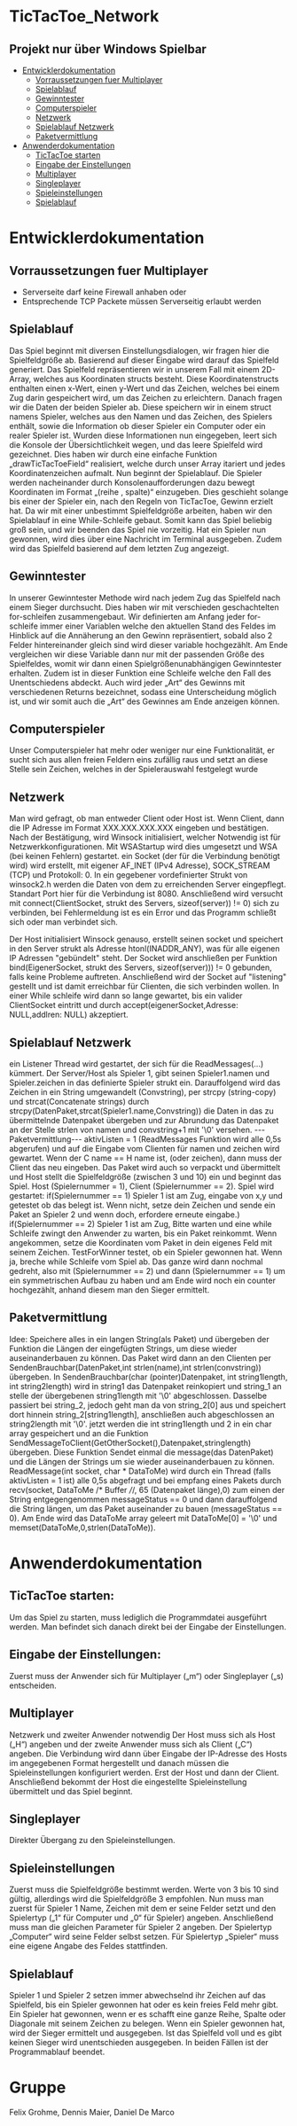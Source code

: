 # TicTacToe_Network
## Projekt nur über Windows Spielbar

- [Entwicklerdokumentation](#entwicklerdokumentation)
  * [Vorraussetzungen fuer Multiplayer](#vorraussetzungen-fuer-multiplayer)
  * [Spielablauf](#spielablauf)
  * [Gewinntester](#gewinntester)
  * [Computerspieler](#computerspieler)
  * [Netzwerk](#Netzwerk)
  * [Spielablauf Netzwerk](#Spielablauf-Netzwerk)
  * [Paketvermittlung](#Paketvermittlung)
- [Anwenderdokumentation](#anwenderdokumentation)
  * [TicTacToe starten](#tictactoe-starten)
  * [Eingabe der Einstellungen](#eingabe-der-einstellungen)
  * [Multiplayer](#multiplayer)
  * [Singleplayer](#singleplayer)
  * [Spieleinstellungen](#spieleinstellungen)
  * [Spielablauf](#spielablauf-1)


# Entwicklerdokumentation

## Vorraussetzungen fuer Multiplayer
- Serverseite darf keine Firewall anhaben
oder
- Entsprechende TCP Packete müssen Serverseitig erlaubt werden

## Spielablauf
Das Spiel beginnt mit diversen Einstellungsdialogen, wir fragen hier die Spielfeldgröße ab. Basierend auf dieser Eingabe wird darauf das Spielfeld generiert. Das Spielfeld repräsentieren wir in unserem Fall mit einem 2D-Array, welches aus Koordinaten structs besteht. Diese Koordinatenstructs enthalten einen x-Wert, einen y-Wert und das Zeichen, welches bei einem Zug darin gespeichert wird, um das Zeichen zu erleichtern. Danach fragen wir die Daten der beiden Spieler ab. Diese speichern wir in einem struct namens Spieler, welches aus den Namen und das Zeichen, des Spielers enthält, sowie die Information ob dieser Spieler ein Computer oder ein realer Spieler ist. Wurden diese Informationen nun eingegeben, leert sich die Konsole der Übersichtlichkeit wegen, und das leere Spielfeld wird gezeichnet. Dies haben wir durch eine einfache Funktion „drawTicTacToeField“ realisiert, welche durch unser Array itariert und jedes Koordinatenzeichen aufmalt. Nun beginnt der Spielablauf. Die Spieler werden nacheinander durch Konsolenaufforderungen dazu bewegt Koordinaten im Format „(reihe , spalte)“ einzugeben. Dies geschieht solange bis einer der Spieler ein, nach den Regeln von TicTacToe, Gewinn erzielt hat. Da wir mit einer unbestimmt Spielfeldgröße arbeiten, haben wir den Spielablauf in eine While-Schleife gebaut. Somit kann das Spiel beliebig groß sein, und wir beenden das Spiel nie vorzeitig. Hat ein Spieler nun gewonnen, wird dies über eine Nachricht im Terminal ausgegeben. Zudem wird das Spielfeld basierend auf dem letzten Zug angezeigt.

## Gewinntester
In unserer Gewinntester Methode wird nach jedem Zug das Spielfeld nach einem Sieger durchsucht. Dies haben wir mit verschieden geschachtelten for-schleifen zusammengebaut. Wir definierten am Anfang jeder for-schleife immer einer Variablen welche den aktuellen Stand des Feldes im Hinblick auf die Annäherung an den Gewinn repräsentiert, sobald also 2 Felder hintereinander gleich sind wird dieser variable hochgezählt. Am Ende vergleichen wir diese Variable dann nur mit der passenden Größe des Spielfeldes, womit wir dann einen Spielgrößenunabhängigen Gewinntester erhalten.
Zudem ist in dieser Funktion eine Schleife welche den Fall des Unentschiedens abdeckt.
Auch wird jeder „Art“ des Gewinns mit verschiedenen Returns bezeichnet, sodass eine Unterscheidung möglich ist, und wir somit auch die „Art“ des Gewinnes am Ende anzeigen können.

## Computerspieler
Unser Computerspieler hat mehr oder weniger nur eine Funktionalität, er sucht sich aus allen freien Feldern eins zufällig raus und setzt an diese Stelle sein Zeichen, welches in der Spielerauswahl festgelegt wurde

## Netzwerk
Man wird gefragt, ob man entweder Client oder Host ist. Wenn Client, dann die IP Adresse im Format XXX.XXX.XXX.XXX eingeben und bestätigen. Nach der Bestätigung, wird Winsock initialisiert, welcher Notwendig ist für Netzwerkkonfigurationen. Mit WSAStartup wird dies umgesetzt und WSA (bei keinen Fehlern) gestartet. ein Socket (der für die Verbindung benötigt wird) wird erstellt, mit eigener AF_INET (IPv4 Adresse), SOCK_STREAM (TCP) und Protokoll: 0. In ein gegebener vordefinierter Strukt von winsock2.h werden die Daten von dem zu erreichenden Server eingepflegt. Standart Port hier für die Verbindung ist 8080. Anschließend wird versucht mit connect(ClientSocket, strukt des Servers, sizeof(server)) != 0) sich zu verbinden, bei Fehlermeldung ist es ein Error und das Programm schließt sich oder man verbindet sich. 

Der Host initialisiert Winsock genauso, erstellt seinen socket und speichert in den Server strukt als Adresse htonl(INADDR_ANY), was für alle eigenen IP Adressen "gebündelt" steht. Der Socket wird anschließen per Funktion bind(EigenerSocket, strukt des Servers, sizeof(server))) != 0 gebunden, falls keine Probleme auftreten. Anschließend wird der Socket auf "listening" gestellt und ist damit erreichbar für Clienten, die sich verbinden wollen. In einer While schleife wird dann so lange gewartet, bis ein valider ClientSocket eintritt und durch accept(eigenerSocket,Adresse: NULL,addlren: NULL) akzeptiert. 

## Spielablauf Netzwerk
ein Listener Thread wird gestartet, der sich für die ReadMessages(...) kümmert.
Der Server/Host als Spieler 1, gibt seinen Spieler1.namen und Spieler.zeichen in das definierte Spieler strukt ein. Darauffolgend wird das Zeichen in ein String umgewandelt (Convstring), per strcpy (string-copy) und strcat(Concatenate strings) durch strcpy(DatenPaket,strcat(Spieler1.name,Convstring)) die Daten in das zu übermittelnde Datenpaket übergeben und zur Abrundung das Datenpaket an der Stelle strlen von namen und convstring+1 mit '\0' versehen. 
---Paketvermittlung---
aktivListen = 1 (ReadMessages Funktion wird alle 0,5s abgerufen) und auf die Eingabe vom Clienten für namen und zeichen wird gewartet. Wenn der C name == H name ist, (oder zeichen), dann muss der Client das neu eingeben. Das Paket wird auch so verpackt und übermittelt und Host stellt die Spielfeldgröße (zwischen 3 und 10) ein und beginnt das Spiel. 
Host (Spielernummer = 1), Client (Spielernummer == 2).
Spiel wird gestartet: if(Spielernummer == 1)
Spieler 1 ist am Zug, eingabe von x,y und getestet ob das belegt ist. Wenn nicht, setze dein Zeichen und sende ein Paket an Spieler 2 und wenn doch, erfordere erneute eingabe.)
if(Spielernummer == 2) 
Spieler 1 ist am Zug, Bitte warten und eine while Schleife zwingt den Anwender zu warten, bis ein Paket reinkommt. Wenn angekommen, setze die Koordinaten vom Paket in dein eigenes Feld mit seinem Zeichen. 
TestForWinner testet, ob ein Spieler gewonnen hat. Wenn ja, breche while Schleife vom Spiel ab. 
Das ganze wird dann nochmal gedreht, also mit (Spielernummer == 2) und dann (Spielernummer == 1) um ein symmetrischen Aufbau zu haben und am Ende wird noch ein counter hochgezählt, anhand diesem man den Sieger ermittelt. 

## Paketvermittlung
Idee: Speichere alles in ein langen String(als Paket) und übergeben der Funktion die Längen der eingefügten Strings, um diese wieder auseinanderbauen zu können.
Das Paket wird dann an den Clienten per SendenBrauchbar(DatenPaket,int strlen(name),int strlen(convstring)) übergeben. In SendenBrauchbar(char (pointer)Datenpaket, int string1length, int string2length) wird in string1 das Datenpaket reinkopiert und string_1 an stelle der übergebenen string1length mit '\0' abgeschlossen. Dasselbe passiert bei string_2, jedoch geht man da von string_2[0] aus und speichert dort hinnein string_2[string1length], anschließen auch abgeschlossen an string2length mit '\0'. jetzt werden die int string1length und 2 in ein char array gespeichert und an die Funktion SendMessageToClient(GetOtherSocket(),Datenpaket,stringlength) übergeben.
Diese Funktion Sendet einmal die message(das DatenPaket) und die Längen der Strings um sie wieder auseinanderbauen zu können. 
ReadMessage(int socket, char * DataToMe) wird durch ein Thread (falls aktivListen = 1 ist) alle 0,5s abgefragt und bei empfang eines Pakets durch recv(socket, DataToMe /* Buffer */*/, 65 (Datenpaket länge),0) zum einen der String entgegengenommen messageStatus == 0 und dann darauffolgend die String längen, um das Paket auseinander zu bauen (messageStatus == 0). Am Ende wird das DataToMe array geleert mit DataToMe[0] = '\0' und memset(DataToMe,0,strlen(DataToMe)).   

# Anwenderdokumentation

## TicTacToe starten:
Um das Spiel zu starten, muss lediglich die Programmdatei ausgeführt werden.     Man befindet sich danach direkt bei der Eingabe der Einstellungen.

## Eingabe der Einstellungen:
Zuerst muss der Anwender sich für Multiplayer („m“) oder Singleplayer („s) entscheiden. 

## Multiplayer 
Netzwerk und zweiter Anwender notwendig
Der Host muss sich als Host („H“) angeben und der zweite Anwender muss sich als Client („C“) angeben.
Die Verbindung wird dann über Eingabe der IP-Adresse des Hosts im angegebenen Format hergestellt und danach müssen die Spieleinstellungen konfiguriert werden. Erst der Host und dann der Client. Anschließend bekommt der Host die eingestellte Spieleinstellung übermittelt und das Spiel beginnt.

## Singleplayer
Direkter Übergang zu den Spieleinstellungen.

## Spieleinstellungen
Zuerst muss die Spielfeldgröße bestimmt werden.
Werte von 3 bis 10 sind gültig, allerdings wird die Spielfeldgröße 3 empfohlen.
Nun muss man zuerst für Spieler 1 Name, Zeichen mit dem er seine Felder setzt und den Spielertyp („1“ für Computer und „0“ für Spieler) angeben. Anschließend muss man die gleichen Parameter für Spieler 2 angeben.
Der Spielertyp „Computer“ wird seine Felder selbst setzen.                                                                      Für Spielertyp „Spieler“ muss eine eigene Angabe des Feldes stattfinden. 

## Spielablauf
Spieler 1 und Spieler 2 setzen immer abwechselnd ihr Zeichen auf das Spielfeld, bis ein Spieler gewonnen hat oder es kein freies Feld mehr gibt.
Ein Spieler hat gewonnen, wenn er es schafft eine ganze Reihe, Spalte oder Diagonale mit seinem Zeichen zu belegen.
Wenn ein Spieler gewonnen hat, wird der Sieger ermittelt und ausgegeben.                                      Ist das Spielfeld voll und es gibt keinen Sieger wird unentschieden ausgegeben.
In beiden Fällen ist der Programmablauf beendet.

# Gruppe
Felix Grohme, Dennis Maier, Daniel De Marco
